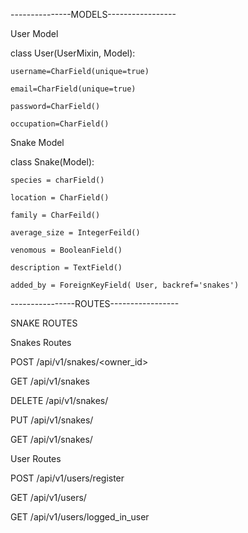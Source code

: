 


---------------MODELS----------------- 

User Model

class User(UserMixin, Model):
	
	username=CharField(unique=true)
	
	email=CharField(unique=true)
	
	password=CharField()
	
	occupation=CharField()




Snake Model 

class Snake(Model):
	
	species = charField() 
	
	location = CharField()
	
	family = CharFeild()
	
	average_size = IntegerFeild()
	
	venomous = BooleanField()
	
	description = TextField()
	
	added_by = ForeignKeyField( User, backref='snakes')


----------------ROUTES-----------------

SNAKE ROUTES 


<!-- Test Route

@app.route('/test_route/username')
	def say_hello(username)
	return "Hello {}".format(username)



Snakes DUMMY Route 

@app.route('/', methods=['GET'])
def snakes_index():
	return 'Snakes resource working' -->



Snakes Routes 

POST /api/v1/snakes/<owner_id>

GET /api/v1/snakes

DELETE /api/v1/snakes/<id>

PUT /api/v1/snakes/<id>

GET /api/v1/snakes/<id>

User Routes

POST /api/v1/users/register

GET /api/v1/users/<id>

GET /api/v1/users/logged_in_user


<!-- @snakes.route('/<owner_id>', methoda=['POST'])
@login_required
def create_snake(owner_id):
""" Creates a snake in the database """
	payload = request.get_json()
	print(payload)
	new_snake = models.Snake.create(
		species=payload['species'],
		locaiton=payload['locaiton'],
		family=payload['family'],
		average_size=payload['average_size'],
		venomous=payload['venomous'],
		description=payload['description'],
		added_by=current_user.id
	)
	snake_dict['owner'].pop('password')
	return jsonify(
		data=snake_dict,
		message='A SSSerpent has slithered into the database'
		status=201
	), 201



snakes INDEX Route 

@snakes.route('/', methods=['GET'])
@login_required
def snakes_index():
	current_user_snake_dicts = [model_to_dict(snake) for dog in current_user.snakes]
	snake_dicts = [model_to_dict(snake) for snake in result]
	return jsonify({
		'data': current_user_snake_dicts,
		'message': f"We found {len(current_user_snakes_dicts)} snakes",
		'status': 200
 	}), 200




snakes DELETE route 

@snakes.route('/<id>', methods=['DELETE'])
@login_required
def delete_snake(id):
	try:
		snake_to_delete = models.Snake.get_by_id(id)
		if snake_to_delete.owner.id == current_user.id:
			snake_to_delete.delete_instance()
			return jsonify(
				data={},
				message="Successfully deleted snake with id {}". format(id)
				status=200
			), 200
		else:
			return jsonify(
				data={'error': '403 Forbidden'},
				message='Snake creaters id does not match the snakes id.',
				status=403
			), 403
	except models.DoesNotExist:
		return jsonify(
			data={'error': '404 not found'},
			messsage='There is no snake with that id',
			status=404
		), 404





snakes UPDATE route 

@snakes.route('/<id>', methods['PUT'])
@login_required
	def update_snake_description(id)
	snake_to_update = models.Snake.get_by_id()id
	if snake_to_update.owner.id == current_user.id:
		if 'description' in payload:
			snake_to_update.description = payload['description']
			snake_to_update.save()
			updated_snake_dict = model_to_dict(snake_to_update)
			update_snake_dict['added_by'].pop('password')
			return jsnonify(
				data=updated_snake_dict,
				message=f"Successfully updated dog with id {id}",
				status=200
		  	), 200
		else:
			return jsonify(
				data{'error': '403 Forbidden'}
				message='Snake creators id does not match snakes id',
				status=403
			), 403


Snakes SHOW route 

@snakes.route('/<id>', methods=['GET'])
def show_snake(id):
	snake = models.Snake.get_by_id(id)
	if not current_user.is_authenticated:
		return jsonify(
			data={
				'species': snake.species,
				'location': snake.location,
				'family': snake.family,
				'average_size': snake.average_size,
				'venomous': snake.venomouse,
				'description': snake.description
			},
			message='Registered user can see more info about this snake'
			status=200
		), 200
	else:
		snake_dict = model_to_dict(snake)
		dog_dict['added_by'].pop('password')
		if snake.added_by.id != current_user.id:
			snake_dict.pop('created_at')
		return jsonify(
			data=snake_dict,
			message=f"Found snake with id {id}"",
			status=200
		), 200



----------------------------------------------------------

USER ROUTES

User Register Route 

@users.route('/register', methods=['POST'])
def register():
	payload = request.get_json()
	payload['email'] = payload['email'].lower()
	payload['username'] = payload['userman'].lower()
	print(payload)
	try:
		models.User.get(models.User.email == payload['email'])
		return jsonify(
			data={},
			message="A user with that email already exists",
			status=401
		), 401
		except models.DoesNotExist:
			pw_hash = generate_password_hash(payload['password'])
			created_user = models.User.create(
				username=payload['username'],
				email=payload['email'],
				occupation=payload['occupation'],
				password=pw_hash
			)
		print(created_user)
		login_user(created_user)
		created_user_dict = model_t_dict(created_user)
		print(created_user_dict)
		print(type(created_user_dict['password']))
		created_user_dict.pop('password')
		return jsonify(
			data=created_user_dict,
			message='Successfully registed user',
			status=201
		), 201



User Loader Route

@login_manager.user_loader
def load_user(user_id):
	try:
		return models.User.get(user_id)
	except models.DoesNotExist:
		return None 




User Current_User Route

@users.route('/logged_in_user', methods=['GET'])
def get_logged_in_user():
	print(current_user)
	prtin(type(current_user))
	if not current_user.is_authenticated:
		return jsonify(
			data={},
			message'No user is currently logged in",
			status=401,
		), 401
	else:
		user_dict = model_to_dict(current_user) 
		user_dict.pop('password')
		return jsonify(
			data=user_dict,
			message=f"Currently logged in as {user_dict['email']}.",
			status=200
		), 200



Custom Authentication Route 

@login_manager.unathorized_handler
def unauthorized():
	return jsonify(
		data={'Error':'User not logged in'},
		message'You must be logged in to access this",
		status=401
	), 401 -->
	























